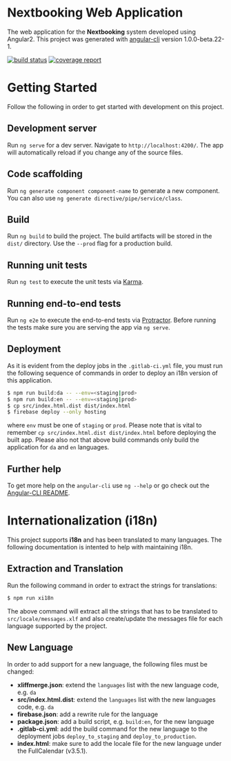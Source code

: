 # Nextbooking Web Application

The web application for the **Nextbooking** system developed using Angular2.
This project was generated with [angular-cli](https://github.com/angular/angular-cli) version 1.0.0-beta.22-1.

[![build status](http://gitlab.softence.com/next-group/nextbooking-angular2/badges/master/build.svg)](http://gitlab.softence.com/next-group/nextbooking-angular2/commits/master)
[![coverage report](http://gitlab.softence.com/next-group/nextbooking-angular2/badges/master/coverage.svg)](http://gitlab.softence.com/next-group/nextbooking-angular2/commits/master)


# Getting Started

Follow the following in order to get started with development on this project.

## Development server

Run `ng serve` for a dev server. Navigate to `http://localhost:4200/`. The app will automatically reload if you change any of the source files.

## Code scaffolding

Run `ng generate component component-name` to generate a new component. You can also use `ng generate directive/pipe/service/class`.

## Build

Run `ng build` to build the project. The build artifacts will be stored in the `dist/` directory. Use the `--prod` flag for a production build.

## Running unit tests

Run `ng test` to execute the unit tests via [Karma](https://karma-runner.github.io).

## Running end-to-end tests

Run `ng e2e` to execute the end-to-end tests via [Protractor](http://www.protractortest.org/).
Before running the tests make sure you are serving the app via `ng serve`.

## Deployment

As it is evident from the deploy jobs in the `.gitlab-ci.yml` file, you must run the following sequence of commands in order to deploy an i18n version of this application.

```bash
$ npm run build:da -- --env=<staging|prod>
$ npm run build:en -- --env=<staging|prod>
$ cp src/index.html.dist dist/index.html
$ firebase deploy --only hosting
```

where `env` must be one of `staging` or `prod`. Please note that is vital to remember `cp src/index.html.dist dist/index.html` before deploying the built app. Please also not that above build commands only build the application for `da` and `en` languages.

## Further help

To get more help on the `angular-cli` use `ng --help` or go check out the [Angular-CLI README](https://github.com/angular/angular-cli/blob/master/README.md).

# Internationalization (i18n)

This project supports **i18n** and has been translated to many languages. The following documentation is intented to help with maintaining i18n.

## Extraction and Translation

Run the following command in order to extract the strings for translations:

```bash
$ npm run xi18n
```

The above command will extract all the strings that has to be translated to `src/locale/messages.xlf` and also create/update the messages file for each language supported by the project.

## New Language

In order to add support for a new language, the following files must be changed:

- **xliffmerge.json**: extend the `languages` list with the new language code, e.g. `da`
- **src/index.html.dist**: extend the `languages` list with the new languages code, e.g. `da`
- **firebase.json**: add a rewrite rule for the language
- **package.json**: add a build script, e.g. `build:en`, for the new language
- **.gitlab-ci.yml**: add the build command for the new language to the deployment jobs `deploy_to_staging` and `deploy_to_production`.
- **index.html**: make sure to add the locale file for the new language under the FullCalendar (v3.5.1).
